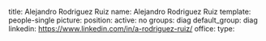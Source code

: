 title: Alejandro Rodriguez Ruiz
name: Alejandro Rodriguez Ruiz
template: people-single
picture: 
position: 
active: no
groups: diag
default_group: diag
linkedin: https://www.linkedin.com/in/a-rodriguez-ruiz/
office: 
type: 
